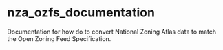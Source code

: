 # nza_ozfs_documentation
Documentation for how do to convert National Zoning Atlas data to match the Open Zoning Feed Specification.
